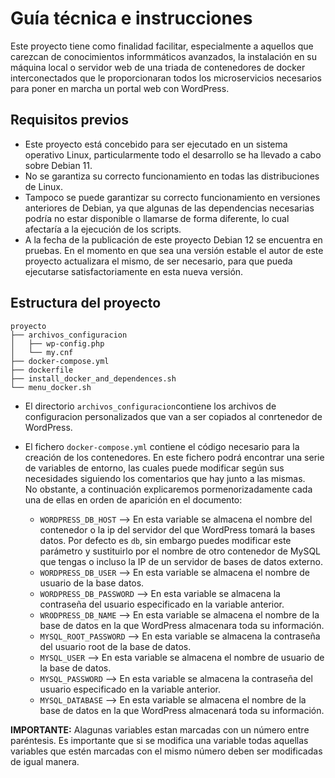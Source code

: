 # Guía técnica e instrucciones

Este proyecto tiene como finalidad facilitar, especialmente a aquellos que carezcan de conocimientos informmáticos avanzados, la instalación en su máquina local o servidor web de una triada de contenedores de docker interconectados que le proporcionaran todos los microservicios necesarios para poner en marcha un portal web con WordPress.  

## Requisitos previos

- Este proyecto está concebido para ser ejecutado en un sistema operativo Linux, particularmente todo el desarrollo se ha llevado a cabo sobre Debian 11.
- No se garantiza su correcto funcionamiento en todas las distribuciones de Linux.
- Tampoco se puede garantizar su correcto funcionamiento en versiones anteriores de Debian, ya que algunas de las dependencias necesarias podría no estar disponible o llamarse de forma diferente, lo cual afectaría a la ejecución de los scripts.
- A la fecha de la publicación de este proyecto Debian 12 se encuentra en pruebas. En el momento en que sea una versión estable el autor de este proyecto actualizara el mismo, de ser necesario, para que pueda ejecutarse satisfactoriamente en esta nueva versión.

## Estructura del proyecto

    proyecto  
    ├── archivos_configuracion  
    │   ├── wp-config.php  
    │   └── my.cnf  
    ├── docker-compose.yml  
    ├── dockerfile  
    ├── install_docker_and_dependences.sh  
    └── menu_docker.sh  

- El directorio `archivos_configuracion`contiene los archivos de configuracion personalizados que van a ser copiados al conrtenedor de WordPress.
- El fichero `docker-compose.yml` contiene el código necesario para la creación de los contenedores. En este fichero podrá encontrar una serie de variables de entorno, las cuales puede modificar según sus necesidades siguiendo los comentarios que hay junto a las mismas.  
No obstante, a continuación explicaremos pormenorizadamente cada una de ellas en orden de aparición en el documento:
    
    - `WORDPRESS_DB_HOST` --> En esta variable se almacena el nombre del contenedor o la ip del servidor del que WordPress tomará la bases datos. Por defecto es `db`, sin embargo puedes modificar este parámetro y sustituirlo por el nombre de otro contenedor de MySQL que tengas o incluso la IP de un servidor de bases de datos externo.
    - `WORDPRESS_DB_USER` --> En esta variable se almacena el nombre de usuario de la base datos.
    - `WORDPRESS_DB_PASSWORD` --> En esta variable se almacena la contraseña del usuario especificado en la variable anterior.
    - `WRODPRESS_DB_NAME` --> En esta variable se almacena el nombre de la base de datos en la que WordPress almacenara toda su información.
    - `MYSQL_ROOT_PASSWORD` --> En esta variable se almacena la contraseña del usuario root de la base de datos.
    - `MYSQL_USER` --> En esta variable se almacena el nombre de usuario de la base de datos.
    - `MYSQL_PASSWORD` --> En esta variable se almacena la contraseña del usuario especificado en la variable anterior.
    - `MYSQL_DATABASE` --> En esta variable se almacena el nombre de la base de datos en la que WordPress almacenará toda su información.

**IMPORTANTE:** Alagunas variables estan marcadas con un número entre paréntesis. Es importante que si se modifica una variable todas aquellas variables que estén marcadas con el mismo número deben ser modificadas de igual manera.